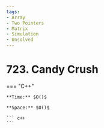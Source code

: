 ```yaml
---
tags:
- Array
- Two Pointers
- Matrix
- Simulation
- Unsolved
---
```



# 723. Candy Crush

=== "C++"

    **Time:** $O()$

    **Space:** $O()$

    ``` c++
    ```